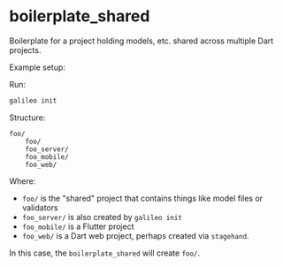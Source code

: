 # boilerplate_shared
Boilerplate for a project holding models, etc. shared across multiple Dart projects.

Example setup:

Run:

```bash
galileo init
```

Structure:

```
foo/
    foo/
    foo_server/
    foo_mobile/
    foo_web/
```

Where:
* `foo/` is the "shared" project that contains things like model files or validators
* `foo_server/` is also created by `galileo init`
* `foo_mobile/` is a Flutter project
* `foo_web/` is a Dart web project, perhaps created via `stagehand`.

In this case, the `boilerplate_shared` will create `foo/`.

